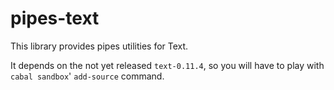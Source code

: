pipes-text
==========

This library provides pipes utilities for Text.

It depends on the not yet released `text-0.11.4`, so you will have to play
with `cabal sandbox`' `add-source` command.

